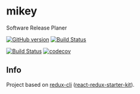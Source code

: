 # mikey

Software Release Planer

[![GitHub version](https://badge.fury.io/gh/naxmefy%2Fmikey.svg)](https://badge.fury.io/gh/naxmefy%2Fmikey)
[![Build Status](https://travis-ci.org/naxmefy/mikey.svg?branch=master)](https://travis-ci.org/naxmefy/mikey)

[![Build Status](https://travis-ci.org/naxmefy/mikey.svg?branch=master)](https://travis-ci.org/naxmefy/mikey)
[![codecov](https://codecov.io/gh/naxmefy/mikey/branch/master/graph/badge.svg)](https://codecov.io/gh/naxmefy/mikey)

## Info

Project based on [redux-cli](https://github.com/SpencerCDixon/redux-cli) 
([react-redux-starter-kit](https://github.com/davezuko/react-redux-starter-kit)).
